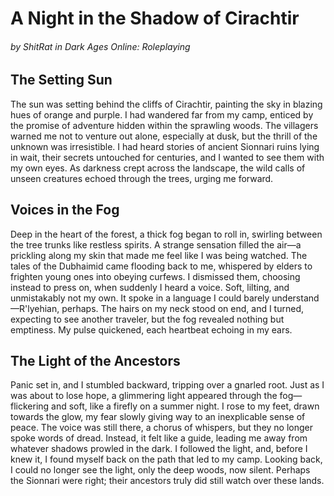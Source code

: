 # A Night in the Shadow of Cirachtir
###### _by ShitRat in Dark Ages Online: Roleplaying_

## The Setting Sun

The sun was setting behind the cliffs of Cirachtir, painting the sky in blazing hues of orange and purple. I had wandered far from my camp, enticed by the promise of adventure hidden within the sprawling woods. The villagers warned me not to venture out alone, especially at dusk, but the thrill of the unknown was irresistible. I had heard stories of ancient Sionnari ruins lying in wait, their secrets untouched for centuries, and I wanted to see them with my own eyes. As darkness crept across the landscape, the wild calls of unseen creatures echoed through the trees, urging me forward.

## Voices in the Fog

Deep in the heart of the forest, a thick fog began to roll in, swirling between the tree trunks like restless spirits. A strange sensation filled the air—a prickling along my skin that made me feel like I was being watched. The tales of the Dubhaimid came flooding back to me, whispered by elders to frighten young ones into obeying curfews. I dismissed them, choosing instead to press on, when suddenly I heard a voice. Soft, lilting, and unmistakably not my own. It spoke in a language I could barely understand—R'lyehian, perhaps. The hairs on my neck stood on end, and I turned, expecting to see another traveler, but the fog revealed nothing but emptiness. My pulse quickened, each heartbeat echoing in my ears.

## The Light of the Ancestors

Panic set in, and I stumbled backward, tripping over a gnarled root. Just as I was about to lose hope, a glimmering light appeared through the fog—flickering and soft, like a firefly on a summer night. I rose to my feet, drawn towards the glow, my fear slowly giving way to an inexplicable sense of peace. The voice was still there, a chorus of whispers, but they no longer spoke words of dread. Instead, it felt like a guide, leading me away from whatever shadows prowled in the dark. I followed the light, and, before I knew it, I found myself back on the path that led to my camp. Looking back, I could no longer see the light, only the deep woods, now silent. Perhaps the Sionnari were right; their ancestors truly did still watch over these lands.

